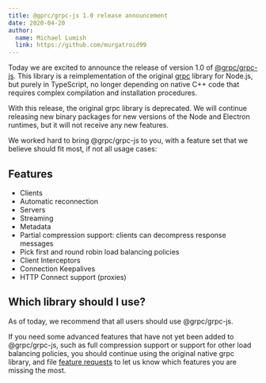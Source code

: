 ```yaml
---
title: @gprc/grpc-js 1.0 release announcement
date: 2020-04-20
author:
  name: Michael Lumish
  link: https://github.com/murgatroid99
---
```


Today we are excited to announce the release of version 1.0 of [@grpc/grpc-js](https://www.npmjs.com/package/@grpc/grpc-js). This library is a reimplementation of the original [grpc](https://www.npmjs.com/package/grpc) library for Node.js, but purely in TypeScript, no longer depending on native C++ code that requires complex compilation and installation procedures.

With this release, the original grpc library is deprecated. We will continue releasing new binary packages for new versions of the Node and Electron runtimes, but it will not receive any new features.

We worked hard to bring @grpc/grpc-js to you, with a feature set that we believe should fit most, if not all usage cases:

## Features

+   Clients
+   Automatic reconnection
+   Servers
+   Streaming
+   Metadata
+   Partial compression support: clients can decompress response messages
+   Pick first and round robin load balancing policies
+   Client Interceptors
+   Connection Keepalives
+   HTTP Connect support (proxies)

## Which library should I use?

As of today, we recommend that all users should use @grpc/grpc-js.

If you need some advanced features that have not yet been added to @grpc/grpc-js, such as full compression support or support for other load balancing policies, you should continue using the original native grpc library, and file [feature requests](https://github.com/grpc/grpc-node/issues/new?template=feature_request.md) to let us know which features you are missing the most. 